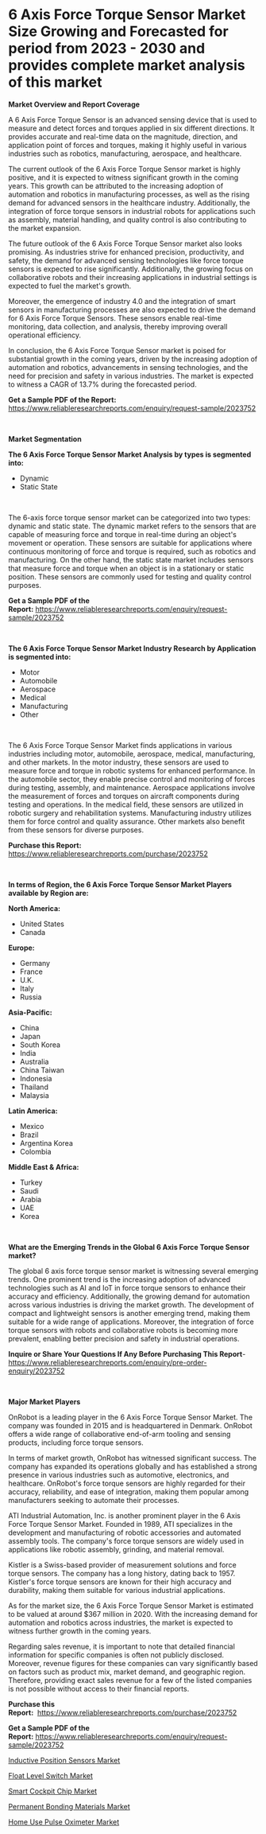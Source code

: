 <p><h1>6 Axis Force Torque Sensor Market Size Growing and Forecasted for period from 2023 - 2030 and provides complete market analysis of this market</h1></p><p><strong>Market Overview and Report Coverage</strong></p>
<p><p>A 6 Axis Force Torque Sensor is an advanced sensing device that is used to measure and detect forces and torques applied in six different directions. It provides accurate and real-time data on the magnitude, direction, and application point of forces and torques, making it highly useful in various industries such as robotics, manufacturing, aerospace, and healthcare.</p><p>The current outlook of the 6 Axis Force Torque Sensor market is highly positive, and it is expected to witness significant growth in the coming years. This growth can be attributed to the increasing adoption of automation and robotics in manufacturing processes, as well as the rising demand for advanced sensors in the healthcare industry. Additionally, the integration of force torque sensors in industrial robots for applications such as assembly, material handling, and quality control is also contributing to the market expansion.</p><p>The future outlook of the 6 Axis Force Torque Sensor market also looks promising. As industries strive for enhanced precision, productivity, and safety, the demand for advanced sensing technologies like force torque sensors is expected to rise significantly. Additionally, the growing focus on collaborative robots and their increasing applications in industrial settings is expected to fuel the market's growth.</p><p>Moreover, the emergence of industry 4.0 and the integration of smart sensors in manufacturing processes are also expected to drive the demand for 6 Axis Force Torque Sensors. These sensors enable real-time monitoring, data collection, and analysis, thereby improving overall operational efficiency.</p><p>In conclusion, the 6 Axis Force Torque Sensor market is poised for substantial growth in the coming years, driven by the increasing adoption of automation and robotics, advancements in sensing technologies, and the need for precision and safety in various industries. The market is expected to witness a CAGR of 13.7% during the forecasted period.</p></p>
<p><strong>Get a Sample PDF of the Report:</strong> <a href="https://www.reliableresearchreports.com/enquiry/request-sample/2023752">https://www.reliableresearchreports.com/enquiry/request-sample/2023752</a></p>
<p>&nbsp;</p>
<p><strong>Market Segmentation</strong></p>
<p><strong>The 6 Axis Force Torque Sensor Market Analysis by types is segmented into:</strong></p>
<p><ul><li>Dynamic</li><li>Static State</li></ul></p>
<p>&nbsp;</p>
<p><p>The 6-axis force torque sensor market can be categorized into two types: dynamic and static state. The dynamic market refers to the sensors that are capable of measuring force and torque in real-time during an object's movement or operation. These sensors are suitable for applications where continuous monitoring of force and torque is required, such as robotics and manufacturing. On the other hand, the static state market includes sensors that measure force and torque when an object is in a stationary or static position. These sensors are commonly used for testing and quality control purposes.</p></p>
<p><strong>Get a Sample PDF of the Report:</strong>&nbsp;<a href="https://www.reliableresearchreports.com/enquiry/request-sample/2023752">https://www.reliableresearchreports.com/enquiry/request-sample/2023752</a></p>
<p>&nbsp;</p>
<p><strong>The 6 Axis Force Torque Sensor Market Industry Research by Application is segmented into:</strong></p>
<p><ul><li>Motor</li><li>Automobile</li><li>Aerospace</li><li>Medical</li><li>Manufacturing</li><li>Other</li></ul></p>
<p>&nbsp;</p>
<p><p>The 6 Axis Force Torque Sensor Market finds applications in various industries including motor, automobile, aerospace, medical, manufacturing, and other markets. In the motor industry, these sensors are used to measure force and torque in robotic systems for enhanced performance. In the automobile sector, they enable precise control and monitoring of forces during testing, assembly, and maintenance. Aerospace applications involve the measurement of forces and torques on aircraft components during testing and operations. In the medical field, these sensors are utilized in robotic surgery and rehabilitation systems. Manufacturing industry utilizes them for force control and quality assurance. Other markets also benefit from these sensors for diverse purposes.</p></p>
<p><strong>Purchase this Report:</strong>&nbsp; <a href="https://www.reliableresearchreports.com/purchase/2023752">https://www.reliableresearchreports.com/purchase/2023752</a></p>
<p>&nbsp;</p>
<p><strong>In terms of Region, the 6 Axis Force Torque Sensor Market Players available by Region are:</strong></p>
<p>
    <p> <strong> North America: </strong>
        <ul>
            <li>United States</li>
            <li>Canada</li>
        </ul>
        </p> 
    <p> <strong> Europe: </strong>
        <ul>
            <li>Germany</li>
            <li>France</li>
            <li>U.K.</li>
            <li>Italy</li>
            <li>Russia</li>
        </ul>
        </p> 
    <p> <strong> Asia-Pacific: </strong>
        <ul>
            <li>China</li>
            <li>Japan</li>
            <li>South Korea</li>
            <li>India</li>
            <li>Australia</li>
            <li>China Taiwan</li>
            <li>Indonesia</li>
            <li>Thailand</li>
            <li>Malaysia</li>
        </ul>
        </p> 
    <p> <strong> Latin America: </strong>
        <ul>
            <li>Mexico</li>
            <li>Brazil</li>
            <li>Argentina Korea</li>
            <li>Colombia</li>
        </ul>
        </p> 
    <p> <strong> Middle East & Africa: </strong>
        <ul>
            <li>Turkey</li>
            <li>Saudi</li>
            <li>Arabia</li>
            <li>UAE</li>
            <li>Korea</li>
        </ul>
    </p>
    </p>
<p>&nbsp;</p>
<p><strong>What are the Emerging Trends in the Global 6 Axis Force Torque Sensor market?</strong></p>
<p><p>The global 6 axis force torque sensor market is witnessing several emerging trends. One prominent trend is the increasing adoption of advanced technologies such as AI and IoT in force torque sensors to enhance their accuracy and efficiency. Additionally, the growing demand for automation across various industries is driving the market growth. The development of compact and lightweight sensors is another emerging trend, making them suitable for a wide range of applications. Moreover, the integration of force torque sensors with robots and collaborative robots is becoming more prevalent, enabling better precision and safety in industrial operations.</p></p>
<p><strong>Inquire or Share Your Questions If Any Before Purchasing This Report</strong>- <a href="https://www.reliableresearchreports.com/enquiry/pre-order-enquiry/2023752">https://www.reliableresearchreports.com/enquiry/pre-order-enquiry/2023752</a></p>
<p>&nbsp;</p>
<p><strong>Major Market Players</strong></p>
<p><p>OnRobot is a leading player in the 6 Axis Force Torque Sensor Market. The company was founded in 2015 and is headquartered in Denmark. OnRobot offers a wide range of collaborative end-of-arm tooling and sensing products, including force torque sensors. </p><p>In terms of market growth, OnRobot has witnessed significant success. The company has expanded its operations globally and has established a strong presence in various industries such as automotive, electronics, and healthcare. OnRobot's force torque sensors are highly regarded for their accuracy, reliability, and ease of integration, making them popular among manufacturers seeking to automate their processes.</p><p>ATI Industrial Automation, Inc. is another prominent player in the 6 Axis Force Torque Sensor Market. Founded in 1989, ATI specializes in the development and manufacturing of robotic accessories and automated assembly tools. The company's force torque sensors are widely used in applications like robotic assembly, grinding, and material removal.</p><p>Kistler is a Swiss-based provider of measurement solutions and force torque sensors. The company has a long history, dating back to 1957. Kistler's force torque sensors are known for their high accuracy and durability, making them suitable for various industrial applications.</p><p>As for the market size, the 6 Axis Force Torque Sensor Market is estimated to be valued at around $367 million in 2020. With the increasing demand for automation and robotics across industries, the market is expected to witness further growth in the coming years.</p><p>Regarding sales revenue, it is important to note that detailed financial information for specific companies is often not publicly disclosed. Moreover, revenue figures for these companies can vary significantly based on factors such as product mix, market demand, and geographic region. Therefore, providing exact sales revenue for a few of the listed companies is not possible without access to their financial reports.</p></p>
<p><strong>Purchase this Report:</strong>&nbsp;&nbsp;<a href="https://www.reliableresearchreports.com/purchase/2023752">https://www.reliableresearchreports.com/purchase/2023752</a></p>
<p></p>
<p><strong>Get a Sample PDF of the Report:</strong>&nbsp;<a href="https://www.reliableresearchreports.com/enquiry/request-sample/2023752">https://www.reliableresearchreports.com/enquiry/request-sample/2023752</a></p>
<p><p><a href="https://www.linkedin.com/pulse/inductive-position-sensors-market-size-2023-2030-global-9tcve/">Inductive Position Sensors Market</a></p><p><a href="https://www.linkedin.com/pulse/float-level-switch-market-research-report-unlocks-analysis-4pxee/">Float Level Switch Market</a></p><p><a href="https://github.com/mahnoor2003/Market-Research-Report-List-1/blob/main/smart-cockpit-chip-market.md">Smart Cockpit Chip Market</a></p><p><a href="https://medium.com/@freedayundt/permanent-bonding-materials-market-the-key-to-successful-business-strategy-forecast-till-2030-b959e02dca86">Permanent Bonding Materials Market</a></p><p><a href="https://github.com/marloy8/Market-Research-Report-List-1/blob/main/home-use-pulse-oximeter-market.md">Home Use Pulse Oximeter Market</a></p></p>